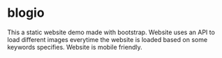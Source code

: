 # blogio
This a static website demo made with bootstrap. Website uses an API to load different images everytime the website is loaded based on some keywords specifies. Website is mobile friendly.
